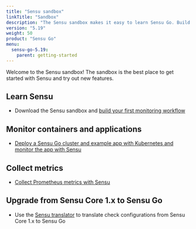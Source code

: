 ```yaml
---
title: "Sensu sandbox"
linkTitle: "Sandbox"
description: "The Sensu sandbox makes it easy to learn Sensu Go. Build your first monitoring workflow and set up container and application monitoring. There’s also a lesson plan for upgrading from Sensu Core 1.x to Sensu Go!"
version: "5.19"
weight: 50
product: "Sensu Go"
menu:
  sensu-go-5.19:
    parent: getting-started
---
```


Welcome to the Sensu sandbox! The sandbox is the best place to get started with Sensu and try out new features.

## Learn Sensu
- Download the Sensu sandbox and [build your first monitoring workflow][1]

## Monitor containers and applications
- [Deploy a Sensu Go cluster and example app with Kubernetes and monitor the app with Sensu][2]

## Collect metrics
- [Collect Prometheus metrics with Sensu][3]

## Upgrade from Sensu Core 1.x to Sensu Go
- Use the [Sensu translator][4] to translate check configurations from Sensu Core 1.x to Sensu Go

[1]: ../learn-sensu/
[2]: https://github.com/sensu/sensu-k8s-quick-start
[3]: ../prometheus-metrics/
[4]: https://github.com/sensu/sandbox/tree/master/sensu-go/lesson_plans/check-upgrade/
